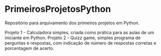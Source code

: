 # PrimeirosProjetosPython
Repositório para arquivamento dos primeiros projetos em Python.

Projeto 1 - Calculadora simples, criada como prática para as aulas de um iniciante em Python.
Projeto 2 - Quizz game, simples programa de perguntas e respostas, com indicação de número de respostas corretas e porcentagem de acerto.
